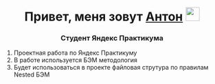 <h1 align="center">Привет, меня зовут
  <a href="tg://resolve?domain=figasik" target="_blank">Антон</a>
  <img src="https://github.com/blackcater/blackcater/raw/main/images/Hi.gif" height="32"/>
</h1>
<h3 align="center">Студент Яндекс Практикума</h3>

<ol>
  <li>Проектная работа по Яндекс Практикуму</li>
  <li>В работе используется БЭМ методология</li>
  <li>Будет использоваться в проекте файловая струтура по правилам Nested БЭМ</li>
</ol>
